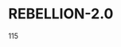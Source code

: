 # REBELLION-2.0                                                                                                          

115
